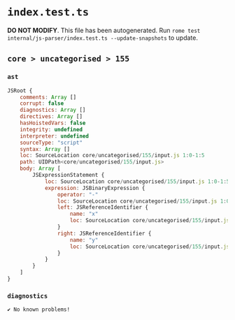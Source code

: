 # `index.test.ts`

**DO NOT MODIFY**. This file has been autogenerated. Run `rome test internal/js-parser/index.test.ts --update-snapshots` to update.

## `core > uncategorised > 155`

### `ast`

```javascript
JSRoot {
	comments: Array []
	corrupt: false
	diagnostics: Array []
	directives: Array []
	hasHoistedVars: false
	integrity: undefined
	interpreter: undefined
	sourceType: "script"
	syntax: Array []
	loc: SourceLocation core/uncategorised/155/input.js 1:0-1:5
	path: UIDPath<core/uncategorised/155/input.js>
	body: Array [
		JSExpressionStatement {
			loc: SourceLocation core/uncategorised/155/input.js 1:0-1:5
			expression: JSBinaryExpression {
				operator: "-"
				loc: SourceLocation core/uncategorised/155/input.js 1:0-1:5
				left: JSReferenceIdentifier {
					name: "x"
					loc: SourceLocation core/uncategorised/155/input.js 1:0-1:1 (x)
				}
				right: JSReferenceIdentifier {
					name: "y"
					loc: SourceLocation core/uncategorised/155/input.js 1:4-1:5 (y)
				}
			}
		}
	]
}
```

### `diagnostics`

```
✔ No known problems!

```

